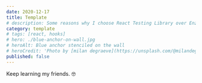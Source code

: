 ```yaml
---
date: 2020-12-17
title: Template
# description: Some reasons why I choose React Testing Library over Enzyme for testing React components
category: template
# tags: [react, hooks]
# hero: ./blue-anchor-on-wall.jpg
# heroAlt: Blue anchor stenciled on the wall
# heroCredit: 'Photo by [milan degraeve](https://unsplash.com/@milandegraeve)'
published: false
---
```


Keep learning my friends. 🤓
